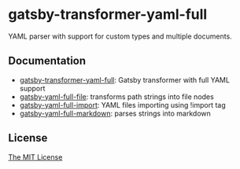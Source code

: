 # gatsby-transformer-yaml-full

YAML parser with support for custom types and multiple documents.

## Documentation

- [gatsby-transformer-yaml-full](./packages/gatsby-transformer-yaml-full): Gatsby transformer with full YAML support
- [gatsby-yaml-full-file](./packages/gatsby-yaml-full-file): transforms path strings into file nodes
- [gatsby-yaml-full-import](./packages/gatsby-yaml-full-import): YAML files importing using !import tag
- [gatsby-yaml-full-markdown](./packages/gatsby-yaml-full-markdown): parses strings into markdown

## License

[The MIT License](./LICENSE)
